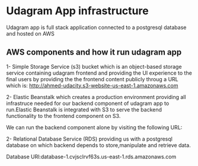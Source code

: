 # Udagram App infrastructure

Udagram app is full stack application connected to a postgresql database and hosted on AWS

## AWS components and how it run udagram app

1- Simple Storage Service (s3) bucket which is an object-based storage service containing udagram frontend and providing the UI experience to the final users by providing the the frontend content publicly throug a URL which is:
http://ahmed-udacity.s3-website-us-east-1.amazonaws.com

2- Elastic Beanstalk which creates a production environment providing all infrastruce needed for our backend component of udagram app to run.Elastic Beanstalk is integrated with S3 to serve the backend functionality to the frontend component on S3.

We can run the backend component alone by visiting the following URL:

2- Relational Database Service (RDS) providing us with a postgresql database on which backend depends to store,manipulate and retrieve data.

Database URl:database-1.cvjsclrvf63s.us-east-1.rds.amazonaws.com